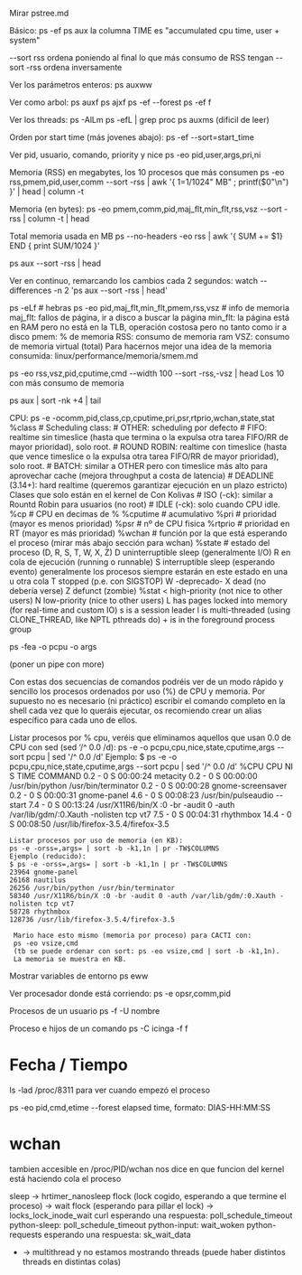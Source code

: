 Mirar pstree.md

Básico:
ps -ef
ps aux
  la columna TIME es "accumulated cpu time, user + system"

--sort rss
  ordena poniendo al final lo que más consumo de RSS tengan
--sort -rss
  ordena inversamente

Ver los parámetros enteros:
ps auxww


Ver como arbol:
ps auxf
ps ajxf
ps -ef --forest
ps -ef f


Ver los threads:
ps -AlLm
ps -efL | grep proc
ps auxms (dificil de leer)

Orden por start time (más jovenes abajo):
ps -ef --sort=start_time

Ver pid, usuario, comando, priority y nice
ps -eo pid,user,args,pri,ni

Memoria (RSS) en megabytes, los 10 procesos que más consumen
ps -eo rss,pmem,pid,user,comm --sort -rss | awk '{ $1=$1/1024" MB" ; printf($0"\n") }' | head | column -t

Memoria (en bytes):
ps -eo pmem,comm,pid,maj_flt,min_flt,rss,vsz --sort -rss | column -t | head

Total memoria usada en MB
ps --no-headers -eo rss | awk '{ SUM += $1} END { print SUM/1024 }'


ps aux --sort -rss | head

Ver en continuo, remarcando los cambios cada 2 segundos:
watch --differences -n 2 'ps aux --sort -rss | head'

ps -eLf                                         # hebras
ps -eo pid,maj_flt,min_flt,pmem,rss,vsz         # info de memoria
  maj_flt: fallos de página, ir a disco a buscar la página
  min_flt: la página está en RAM pero no está en la TLB, operación costosa pero no tanto como ir a disco
  pmem: % de memoria
  RSS: consumo de memoria ram
  VSZ: consumo de memoria virtual (total)
Para hacernos mejor una idea de la memoria consumida: linux/performance/memoria/smem.md

ps -eo rss,vsz,pid,cputime,cmd --width 100 --sort -rss,-vsz | head
  Los 10 con más consumo de memoria

ps aux | sort -nk +4 | tail

CPU:
ps -e -ocomm,pid,class,cp,cputime,pri,psr,rtprio,wchan,state,stat
  %class # Scheduling class:
          # OTHER: scheduling por defecto
          # FIFO: realtime sin timeslice (hasta que termina o la expulsa otra tarea FIFO/RR de mayor prioridad), solo root.
          # ROUND ROBIN: realtime con timeslice (hasta que vence timeslice o la expulsa otra tarea FIFO/RR de mayor prioridad), solo root.
          # BATCH: similar a OTHER pero con timeslice más alto para aprovechar cache (mejora throughput a costa de latencia)
          # DEADLINE (3.14+): hard realtime (queremos garantizar ejecución en un plazo estricto)
	  Clases que solo están en el kernel de Con Kolivas
            # ISO (-ck): similar a Rountd Robin para usuarios (no root)
            # IDLE (-ck): solo cuando CPU idle.
  %cp   # CPU en decimas de %
  %cputime      # acumulativo
  %pri          # prioridad (mayor es menos prioridad)
  %psr          # nº de CPU fisica
  %rtprio       # prioridad en RT (mayor es más prioridad)
  %wchan        # función por la que está esperando el proceso (mirar más abajo sección para wchan)
  %state        # estado del proceso (D, R, S, T, W, X, Z)
                    D   uninterruptible sleep (generalmente I/O)
                    R   en cola de ejecución (running o runnable)
                    S   interruptible sleep (esperando evento)
                        generalmente los procesos siempre estarán en este estado en una u otra cola
                    T   stopped (p.e. con SIGSTOP)
                    W   -deprecado-
                    X   dead (no debería verse)
                    Z   defunct (zombie)
  %stat
                    <    high-priority (not nice to other users)
                    N    low-priority (nice to other users)
                    L    has pages locked into memory (for real-time and custom IO)
                    s    is a session leader
                    l    is multi-threaded (using CLONE_THREAD, like NPTL pthreads do)
                    +    is in the foreground process group





ps -fea -o pcpu -o args

 (poner un pipe con more)

  Con estas dos secuencias de comandos podréis ver de un modo rápido y sencillo los procesos ordenados por
  uso (%) de CPU y memoria. Por supuesto no es necesario (ni práctico) escribir el comando completo en
  la shell cada vez que lo queráis ejecutar, os recomiendo crear un alias específico para cada uno de ellos.

   Listar procesos por % cpu, veréis que eliminamos aquellos que usan 0.0 de CPU con sed (sed ‘/^ 0.0 /d):
   ps -e -o pcpu,cpu,nice,state,cputime,args --sort pcpu | sed '/^ 0.0 /d'
   Ejemplo:
   $ ps -e -o pcpu,cpu,nice,state,cputime,args --sort pcpu | sed '/^ 0.0 /d'
   %CPU CPU  NI S     TIME COMMAND
   0.2   -   0 S 00:00:24 metacity
   0.2   -   0 S 00:00:00 /usr/bin/python /usr/bin/terminator
   0.2   -   0 S 00:00:28 gnome-screensaver
   0.2   -   0 S 00:00:31 gnome-panel
   4.6   -   0 S 00:08:23 /usr/bin/pulseaudio --start
   7.4   -   0 S 00:13:24 /usr/X11R6/bin/X :0 -br -audit 0 -auth /var/lib/gdm/:0.Xauth -nolisten tcp vt7
   7.5   -   0 S 00:04:31 rhythmbox
   14.4   -   0 S 00:08:50 /usr/lib/firefox-3.5.4/firefox-3.5

    Listar procesos por uso de memoria (en KB):
    ps -e -orss=,args= | sort -b -k1,1n | pr -TW$COLUMNS
    Ejemplo (reducido):
    $ ps -e -orss=,args= | sort -b -k1,1n | pr -TW$COLUMNS
    23964 gnome-panel
    26168 nautilus
    26256 /usr/bin/python /usr/bin/terminator
    58340 /usr/X11R6/bin/X :0 -br -audit 0 -auth /var/lib/gdm/:0.Xauth -nolisten tcp vt7
    58728 rhythmbox
    128736 /usr/lib/firefox-3.5.4/firefox-3.5

     Mario hace esto mismo (memoria por proceso) para CACTI con:
     ps -eo vsize,cmd
     (tb se puede ordenar con sort: ps -eo vsize,cmd | sort -b -k1,1n).
     La memoria se muestra en KB.


Mostrar variables de entorno
ps eww


Ver procesador donde está corriendo:
ps -e opsr,comm,pid

Procesos de un usuario
ps -f -U nombre

Proceso e hijos de un comando
ps -C icinga -f f


# Fecha / Tiempo
ls -lad /proc/8311
para ver cuando empezó el proceso

ps -eo pid,cmd,etime --forest
  elapsed time, formato: DIAS-HH:MM:SS


# wchan
tambien accesible en /proc/PID/wchan
nos dice en que funcion del kernel está haciendo cola el proceso

sleep -> hrtimer_nanosleep
flock (lock cogido, esperando a que termine el proceso) -> wait
flock (esperando para pillar el lock) -> locks_lock_inode_wait
curl esperando una respuesta: poll_schedule_timeout
python-sleep: poll_schedule_timeout
python-input: wait_woken
python-requests esperando una respuesta: sk_wait_data
* -> multithread y no estamos mostrando threads (puede haber distintos threads en distintas colas)
